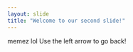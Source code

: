 ```yaml
---
layout: slide
title: "Welcome to our second slide!"
---
```

memez lol
Use the left arrow to go back!
